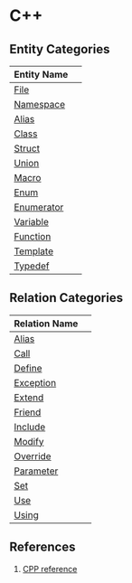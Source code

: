 # C++

## Entity Categories

| Entity Name                        |   |
|------------------------------------|---|
| [File](entity/File.md)             |   |
| [Namespace](entity/Namespace.md)   |   |
| [Alias](entity/Alias.md)           |   |
| [Class](entity/Class.md)           |   |
| [Struct](entity/Struct.md)         |   |
| [Union](entity/Union.md)           |   |
| [Macro](entity/Macro.md)           |   |
| [Enum](entity/Enum.md)             |   |
| [Enumerator](entity/Enumerator.md) |   |
| [Variable](entity/Variable.md)     |   |
| [Function](entity/Function.md)     |   |
| [Template](entity/Template.md)     |   |
| [Typedef](entity/Typedef.md)       |   |

## Relation Categories

| Relation Name                      |   |
|------------------------------------|---|
| [Alias](relation/Alias.md)         |   |
| [Call](relation/Call.md)           |   |
| [Define](relation/Define.md)       |   |
| [Exception](relation/Exception.md) |   |
| [Extend](relation/Extend.md)       |   |
| [Friend](relation/Friend.md)       |   |
| [Include](relation/Include.md)     |   |
| [Modify](relation/Modify.md)       |   |
| [Override](relation/Override.md)   |   |
| [Parameter](relation/Parameter.md) |   |
| [Set](relation/Set.md)             |   |
| [Use](relation/Use.md)             |   |
| [Using](relation/Using.md)         |   |

## References

1. [CPP reference](https://en.cppreference.com/w/)
